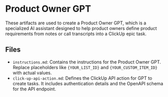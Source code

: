 # Product Owner GPT
These artifacts are used to create a Product Owner GPT, which is a specialized AI assistant designed to help product owners define product requirements from notes or call transcripts into a ClickUp epic task.

## Files
- `instructions.md`: Contains the instructions for the Product Owner GPT. Replace placeholders like `{YOUR_LIST_ID}` and `{YOUR_CUSTOM_ITEM_ID}` with actual values.
- `click-up-api-action.md`: Defines the ClickUp API action for GPT to create tasks. It includes authentication details and the OpenAPI schema for the API endpoint.

